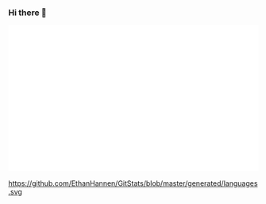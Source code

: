 ### Hi there 👋

![alt text](https://github.com/EthanHannen/GitStats/blob/master/generated/overview.svg)

https://github.com/EthanHannen/GitStats/blob/master/generated/languages.svg
<!--
**EthanHannen/EthanHannen** is a ✨ _special_ ✨ repository because its `README.md` (this file) appears on your GitHub profile.

Here are some ideas to get you started:

- 🔭 I’m currently working on ...
- 🌱 I’m currently learning ...
- 👯 I’m looking to collaborate on ...
- 🤔 I’m looking for help with ...
- 💬 Ask me about ...
- 📫 How to reach me: ...
- 😄 Pronouns: ...
- ⚡ Fun fact: ...
-->
